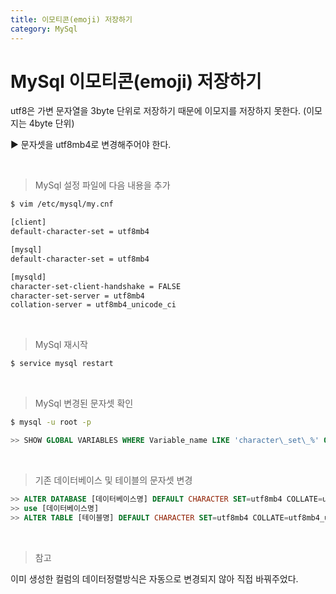 ```yaml
---
title: 이모티콘(emoji) 저장하기
category: MySql
---
```


# MySql 이모티콘(emoji) 저장하기
 

utf8은 가변 문자열을 3byte 단위로 저장하기 때문에 이모지를 저장하지 못한다. (이모지는 4byte 단위)

▶ 문자셋을 utf8mb4로 변경해주어야 한다.

<br>

> MySql 설정 파일에 다음 내용을 추가

```bash
$ vim /etc/mysql/my.cnf
```

```bash
[client]
default-character-set = utf8mb4

[mysql]
default-character-set = utf8mb4

[mysqld]
character-set-client-handshake = FALSE
character-set-server = utf8mb4
collation-server = utf8mb4_unicode_ci
```

<br>

> MySql 재시작

```bash
$ service mysql restart
```

<br>

> MySql 변경된 문자셋 확인

```bash
$ mysql -u root -p
```

```sql
>> SHOW GLOBAL VARIABLES WHERE Variable_name LIKE 'character\_set\_%' OR Variable_name LIKE 'collation%';
```

<br>

> 기존 데이터베이스 및 테이블의 문자셋 변경

```sql
>> ALTER DATABASE [데이터베이스명] DEFAULT CHARACTER SET=utf8mb4 COLLATE=utf8mb4_unicode_ci;
>> use [데이터베이스명]
>> ALTER TABLE [테이블명] DEFAULT CHARACTER SET=utf8mb4 COLLATE=utf8mb4_unicode_ci;
```

<br>

> 참고

이미 생성한 컬럼의 데이터정렬방식은 자동으로 변경되지 않아 직접 바꿔주었다.